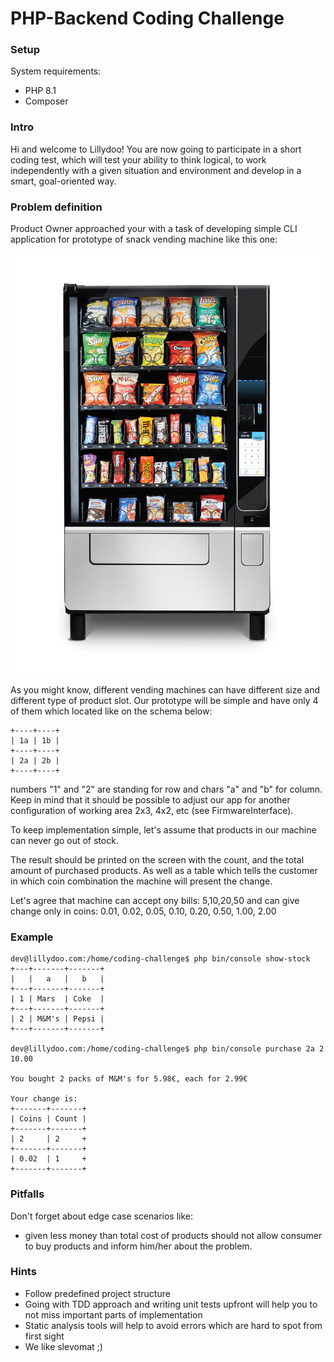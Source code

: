 PHP-Backend Coding Challenge
=

### Setup
System requirements:
- PHP 8.1
- Composer

### Intro
Hi and welcome to Lillydoo! You are now going to participate in
a short coding test, which will test your ability to think logical,
to work independently with a given situation and environment and 
develop in a smart, goal-oriented way.

### Problem definition
Product Owner approached your with a task of developing simple CLI 
application for prototype of snack vending machine like this one:

![alt text](doc/snack.png)

As you might know, different vending machines can have different size 
and different type of product slot.  Our prototype will be simple and
have only 4 of them which located like on the schema below:

````
+----+----+
| 1a | 1b |
+----+----+
| 2a | 2b |
+----+----+
````
numbers "1" and "2" are standing for row and chars "a" and "b" for column. 
Keep in mind that it should be possible to adjust our app for another 
configuration of working area 2x3, 4x2, etc (see FirmwareInterface).

To keep implementation simple, let's assume that products in our machine can never go out of stock.

The result should be printed on the screen with the count, and the 
total amount of purchased products. As well as a table which tells 
the customer in which coin combination the machine will present the change.

Let's agree that machine can accept ony bills: 5,10,20,50 and can give change
only in coins: 0.01, 0.02, 0.05, 0.10, 0.20, 0.50, 1.00, 2.00

### Example
```
dev@lillydoo.com:/home/coding-challenge$ php bin/console show-stock
+---+-------+-------+
|   |   a   |   b   |
+---+-------+-------+
| 1 | Mars  | Coke  |
+---+-------+-------+
| 2 | M&M's | Pepsi |
+---+-------+-------+

dev@lillydoo.com:/home/coding-challenge$ php bin/console purchase 2a 2 10.00

You bought 2 packs of M&M's for 5.98€, each for 2.99€

Your change is:
+-------+-------+
| Coins | Count |
+-------+-------+
| 2     | 2     +
+-------+-------+
| 0.02  | 1     +
+-------+-------+
```

### Pitfalls
Don't forget about edge case scenarios like:
- given less money than total cost of products should not allow consumer to buy products and inform him/her about the problem.

### Hints
- Follow predefined project structure
- Going with TDD approach and writing unit tests upfront will help you to not miss important parts of implementation
- Static analysis tools will help to avoid errors which are hard to spot from first sight
- We like slevomat ;)
